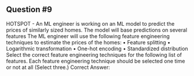 ## Question #9

HOTSPOT - An ML engineer is working on an ML model to predict the prices of similarly sized homes. The model will base predictions on several features The ML engineer will use the following feature engineering techniques to estimate the prices of the homes: • Feature splitting • Logarithmic transformation • One-hot encoding • Standardized distribution Select the correct feature engineering techniques for the following list of features. Each feature engineering technique should be selected one time or not at all (Select three.) Correct Answer: